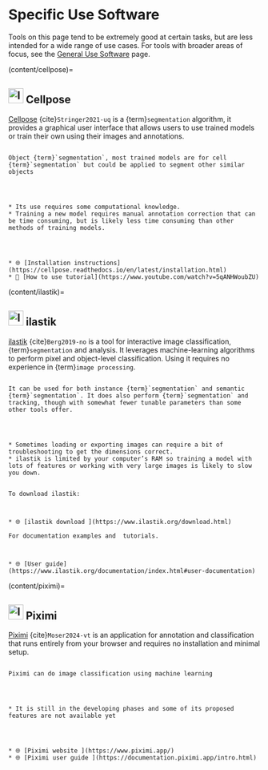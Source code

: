 # Specific Use Software 

Tools on this page tend to be extremely good at certain tasks, but are less intended for a wide range of use cases. For tools with broader areas of focus, see the [General Use Software](./GeneralUseSoftware.md) page.

(content/cellpose)=
## <img src="https://www.cellpose.org/static/images/cellpose_transparent.png" alt="logo" width="30px"> Cellpose

[Cellpose](https://www.cellpose.org/) {cite}`Stringer2021-uq` is a {term}`segmentation` algorithm, it provides a graphical user interface that allows users to use trained models or train their own using their images and annotations.


```{dropdown} What type of image analysis problem is it best at?

Object {term}`segmentation`, most trained models are for cell {term}`segmentation` but could be applied to segment other similar objects 
```

```{dropdown} What are its disadvantages?



* Its use requires some computational knowledge. 
* Training a new model requires manual annotation correction that can be time consuming, but is likely less time consuming than other methods of training models.
```

```{dropdown} How to download/install and learn more?



* 🌐 [Installation instructions](https://cellpose.readthedocs.io/en/latest/installation.html)
* 🎥 [How to use tutorial](https://www.youtube.com/watch?v=5qANHWoubZU)
```

(content/ilastik)=
## <img src="https://us1.discourse-cdn.com/flex015/uploads/imagej/original/3X/9/f/9f5be5e138c63bc6a50be0bb0027b8eef0194935.png" alt="logo" width="30px"> ilastik

[ilastik](https://www.ilastik.org/) {cite}`Berg2019-no` is a tool for interactive image classification, {term}`segmentation` and analysis. It leverages machine-learning algorithms to perform pixel and object-level classification. Using it requires no experience in {term}`image processing`.


```{dropdown} What type of image analysis problem is it best at?

It can be used for both instance {term}`segmentation` and semantic {term}`segmentation`. It does also perform {term}`segmentation` and tracking, though with somewhat fewer tunable parameters than some other tools offer. 
```

```{dropdown} What are its disadvantages?



* Sometimes loading or exporting images can require a bit of troubleshooting to get the dimensions correct.
* ilastik is limited by your computer’s RAM so training a model with lots of features or working with very large images is likely to slow you down.
```

```{dropdown} How to download/install and learn more?

To download ilastik:



* 🌐 [ilastik download ](https://www.ilastik.org/download.html)

For documentation examples and  tutorials.



* 🌐 [User guide](https://www.ilastik.org/documentation/index.html#user-documentation) 
```

(content/piximi)=
## <img src="https://us1.discourse-cdn.com/flex015/uploads/imagej/original/3X/3/f/3fe4d974194caabdb61a5574e24402db8484ab9b.png" alt="logo" width="30px"> Piximi


[Piximi](https://www.piximi.app/) {cite}`Moser2024-vt` is an application for annotation and classification that runs entirely from your browser and requires no installation and minimal setup. 


```{dropdown} What type of image analysis problem is it best at?

Piximi can do image classification using machine learning 
```

```{dropdown} What are its disadvantages?



* It is still in the developing phases and some of its proposed features are not available yet
```

```{dropdown} How to download/install and learn more?



* 🌐 [Piximi website ](https://www.piximi.app/)
* 🌐 [Piximi user guide ](https://documentation.piximi.app/intro.html)
```